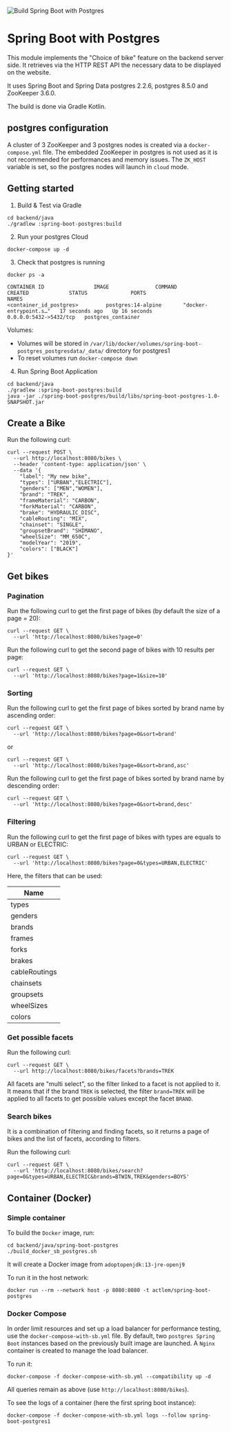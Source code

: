 ![Build Spring Boot with Postgres](https://github.com/ACTLEM/bike-choose-study/workflows/Build%20Spring%20Boot%20with%20Postgres/badge.svg)

# Spring Boot with Postgres

This module implements the "Choice of bike" feature on the backend server side.
It retrieves via the HTTP REST API the necessary data to be displayed on the website.

It uses Spring Boot and Spring Data postgres 2.2.6, postgres 8.5.0 and ZooKeeper 3.6.0.

The build is done via Gradle Kotlin.

## postgres configuration

A cluster of 3 ZooKeeper and 3 postgres nodes is created via a `docker-compose.yml` file. 
The embedded ZooKeeper in postgres is not used as it is not recommended for performances and memory issues.
The `ZK_HOST` variable is set, so the postgres nodes will launch in `cloud` mode. 

## Getting started

1. Build & Test via Gradle

```shell script
cd backend/java
./gradlew :spring-boot-postgres:build
``` 

2. Run your postgres Cloud

```shell script
docker-compose up -d
```

3. Check that postgres is running

```shell script
docker ps -a

CONTAINER ID                IMAGE               COMMAND                  CREATED             STATUS              PORTS                                                  NAMES
<container_id_postgres>         postgres:14-alpine       "docker-entrypoint.s…"   17 seconds ago   Up 16 seconds                0.0.0.0:5432->5432/tcp   postgres_container
```

Volumes:
 
- Volumes will be stored in `/var/lib/docker/volumes/spring-boot-postgres_postgresdata/_data/` directory for postgres1
- To reset volumes run `docker-compose down`

4. Run Spring Boot Application

```shell script
cd backend/java
./gradlew :spring-boot-postgres:build
java -jar ./spring-boot-postgres/build/libs/spring-boot-postgres-1.0-SNAPSHOT.jar
```

## Create a Bike

Run the following curl:

```shell script
curl --request POST \
  --url http://localhost:8080/bikes \
  --header 'content-type: application/json' \
  --data '{
	"label": "My new bike",
	"types": ["URBAN","ELECTRIC"],
	"genders": ["MEN","WOMEN"],
	"brand": "TREK",
	"frameMaterial": "CARBON",
	"forkMaterial": "CARBON",
	"brake": "HYDRAULIC_DISC",
	"cableRouting": "MIX",
	"chainset": "SINGLE",
	"groupsetBrand": "SHIMANO",
	"wheelSize": "MM_650C",
	"modelYear": "2019",
	"colors": ["BLACK"]
}'
```

## Get bikes

### Pagination

Run the following curl to get the first page of bikes (by default the size of a page = 20):

```shell script
curl --request GET \
  --url 'http://localhost:8080/bikes?page=0'
```

Run the following curl to get the second page of bikes with 10 results per page:

```shell script
curl --request GET \
  --url 'http://localhost:8080/bikes?page=1&size=10'
```

### Sorting

Run the following curl to get the first page of bikes sorted by brand name by ascending order:

```shell script
curl --request GET \
  --url 'http://localhost:8080/bikes?page=0&sort=brand'
```

or

```shell script
curl --request GET \
  --url 'http://localhost:8080/bikes?page=0&sort=brand,asc'
```

Run the following curl to get the first page of bikes sorted by brand name by descending order:

```shell script
curl --request GET \
  --url 'http://localhost:8080/bikes?page=0&sort=brand,desc'
```

### Filtering

Run the following curl to get the first page of bikes with types are equals to URBAN or ELECTRIC:

```shell script
curl --request GET \
  --url 'http://localhost:8080/bikes?page=0&types=URBAN,ELECTRIC'
```

Here, the filters that can be used:

| Name           |
|----------------|
| types          |
| genders        |
| brands         |
| frames         |
| forks          |
| brakes         |
| cableRoutings  |
| chainsets      |
| groupsets      |
| wheelSizes     |
| colors         |

### Get possible facets

Run the following curl:

```shell script
curl --request GET \
  --url http://localhost:8080/bikes/facets?brands=TREK
```

All facets are "multi select", so the filter linked to a facet is not applied to it. 
It means that if the brand `TREK` is selected, the filter `brand=TREK` will be applied to all facets to get possible values except the facet `BRAND`.

### Search bikes

It is a combination of filtering and finding facets, so it returns a page of bikes and the list of facets, according to filters.

Run the following curl:

```shell script
curl --request GET \
  --url 'http://localhost:8080/bikes/search?page=0&types=URBAN,ELECTRIC&brands=BTWIN,TREK&genders=BOYS'
```

## Container (Docker)

### Simple container

To build the `Docker` image, run:

```shell script
cd backend/java/spring-boot-postgres
./build_docker_sb_postgres.sh
```

It will create a Docker image from `adoptopenjdk:13-jre-openj9` 

To run it in the host network:

```shell script
docker run --rm --network host -p 8080:8080 -t actlem/spring-boot-postgres
```

### Docker Compose

In order limit resources and set up a load balancer for performance testing, use the `docker-compose-with-sb.yml` file. 
By default, two `postgres Spring Boot` instances based on the previously built image are launched. 
A `Nginx` container is created to manage the load balancer.

To run it:

```shell script
docker-compose -f docker-compose-with-sb.yml --compatibility up -d
````

All queries remain as above (use `http://localhost:8080/bikes`).

To see the logs of a container (here the first spring boot instance):

```shell script
docker-compose -f docker-compose-with-sb.yml logs --follow spring-boot-postgres1
```
